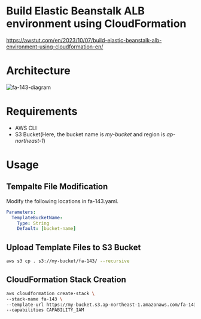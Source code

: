 # Build Elastic Beanstalk ALB environment using CloudFormation

https://awstut.com/en/2023/10/07/build-elastic-beanstalk-alb-environment-using-cloudformation-en/

# Architecture

![fa-143-diagram](https://github.com/awstut-an-r/awstut-fa/assets/84276199/55872b50-0d60-418b-bba9-c4357bf9ef4d)

# Requirements

* AWS CLI
* S3 Bucket(Here, the bucket name is *my-bucket* and region is *ap-northeast-1*)

# Usage

## Tempalte File Modification

Modify the following locations in fa-143.yaml.

```yaml
Parameters:
  TemplateBucketName:
    Type: String
    Default: [bucket-name]
```

## Upload  Template Files to S3 Bucket

```bash
aws s3 cp . s3://my-bucket/fa-143/ --recursive
```

## CloudFormation Stack Creation

```bash
aws cloudformation create-stack \
--stack-name fa-143 \
--template-url https://my-bucket.s3.ap-northeast-1.amazonaws.com/fa-143/fa-143.yaml \
--capabilities CAPABILITY_IAM
```
